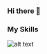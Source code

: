 ### Hi there 👋

<!--
**NastassiaMikhalenka/NastassiaMikhalenka** is a ✨ _special_ ✨ repository because its `README.md` (this file) appears on your GitHub profile.

Here are some ideas to get you started:

- 🔭 I’m currently working on ...
- 🌱 I’m currently learning ...
- 👯 I’m looking to collaborate on ...
- 🤔 I’m looking for help with ...
- 💬 Ask me about ...
- 📫 How to reach me: ...
- 😄 Pronouns: ...
- ⚡ Fun fact: ...
-->


### My Skills
![alt text](https://cdn2.iconfinder.com/data/icons/designer-skills/128/code-programming-javascript-software-develop-command-language-100.png)
